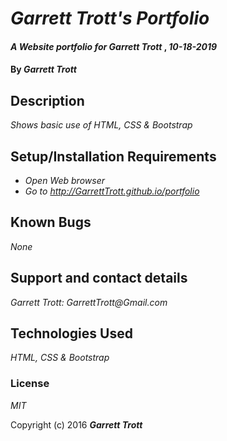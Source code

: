 # _Garrett Trott's Portfolio_

#### _A Website portfolio for Garrett Trott_ , _10-18-2019_

#### By _**Garrett Trott**_

## Description

_Shows basic use of HTML, CSS & Bootstrap_

## Setup/Installation Requirements

* _Open Web browser_
* _Go to http://GarrettTrott.github.io/portfolio_

## Known Bugs

_None_

## Support and contact details

_Garrett Trott: GarrettTrott@Gmail.com_

## Technologies Used

_HTML, CSS & Bootstrap_


### License

*MIT*

Copyright (c) 2016 **_Garrett Trott_**
